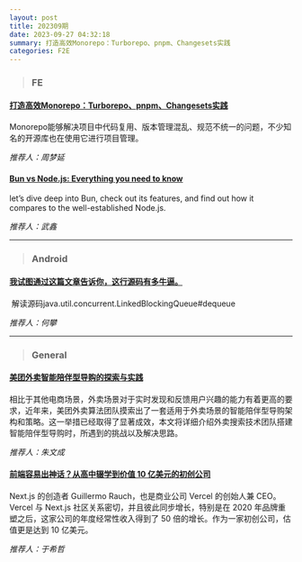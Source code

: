 ```yaml
---
layout: post
title: 202309期
date: 2023-09-27 04:32:18
summary: 打造高效Monorepo：Turborepo、pnpm、Changesets实践
categories: F2E
---
```


> ### FE

 #### [打造高效Monorepo：Turborepo、pnpm、Changesets实践](http://tech.uupt.com/?p=1185)

 Monorepo能够解决项目中代码复用、版本管理混乱、规范不统一的问题，不少知名的开源库也在使用它进行项目管理。

 _推荐人：周梦延_ 



 #### [Bun vs Node.js: Everything you need to know](https://www.builder.io/blog/bun-vs-node-js)

 let’s dive deep into Bun, check out its features, and find out how it compares to the well-established Node.js.

 _推荐人：武鑫_ 



 --- 

> ### Android

 #### [我试图通过这篇文章告诉你，这行源码有多牛逼。](https://juejin.cn/post/7233234939276967996)

  解读源码java.util.concurrent.LinkedBlockingQueue#dequeue

 _推荐人：何攀_ 



 --- 

> ### General

 #### [美团外卖智能陪伴型导购的探索与实践](https://tech.meituan.com/2023/07/13/exploration-and-practice-of-meituan-waimai-intelligent-companion-search-guide.html)

 相比于其他电商场景，外卖场景对于实时发现和反馈用户兴趣的能力有着更高的要求，近年来，美团外卖算法团队摸索出了一套适用于外卖场景的智能陪伴型导购架构和策略。这一举措已经取得了显著成效，本文将详细介绍外卖搜索技术团队搭建智能陪伴型导购时，所遇到的挑战以及解决思路。

 _推荐人：朱文成_ 



 #### [前端容易出神话？从高中辍学到价值 10 亿美元的初创公司](https://www.infoq.cn/article/hm3yalr0fzoqhhhejyzo)

 Next.js 的创造者 Guillermo Rauch，也是商业公司 Vercel 的创始人兼 CEO。Vercel 与 Next.js 社区关系密切，并且彼此同步增长，特别是在 2020 年品牌重塑之后，这家公司的年度经常性收入得到了 50 倍的增长。作为一家初创公司，估值更是达到 10 亿美元。

 _推荐人：于希哲_ 


